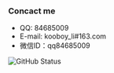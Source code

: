 <!-- ### Hi there 👋 -->
### Concact me
 * QQ: 84685009
 * E-mail: kooboy_li#163.com
 * 微信ID：qq84685009
 
 ![GitHub Status](https://github-readme-stats.vercel.app/api?show_icons=true&username=xinglie)
<!--
**xinglie/xinglie** is a ✨ _special_ ✨ repository because its `README.md` (this file) appears on your GitHub profile.

Here are some ideas to get you started:

- 🔭 I’m currently working on ...
- 🌱 I’m currently learning ...
- 👯 I’m looking to collaborate on ...
- 🤔 I’m looking for help with ...
- 💬 Ask me about ...
- 📫 How to reach me: ...
- 😄 Pronouns: ...
- ⚡ Fun fact: ...
-->
